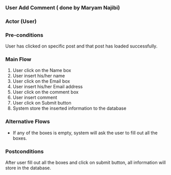 ### User Add Comment ( done by Maryam Najibi)

### Actor (User)

### Pre-conditions
User has clicked on specific post and that post has loaded successfully.

### Main Flow
1. User click on the Name box
2. User insert his/her name
3. User click on the Email box
4. User insert his/her Email address
5. User click on the comment box
6. User insert comment
7. User click on Submit button
8. System store the inserted information to the database


### Alternative Flows
- If any of the boxes is empty, system will ask the user to fill out all the boxes.

### Postconditions
After user fill out all the boxes and click on submit button, all information will store in the database.
